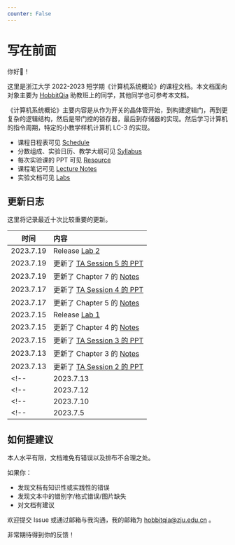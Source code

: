 ```yaml
---
counter: False   
---
```


# 写在前面

你好👋！

这里是浙江大学 2022-2023 短学期《计算机系统概论》的课程文档。本文档面向对象主要为 [HobbitQia](https://github.com/HobbitQia/2023_ICS.git) 助教班上的同学，其他同学也可参考本文档。

《计算机系统概论》主要内容是从作为开关的晶体管开始，到构建逻辑门，再到更复杂的逻辑结构，然后是带门控的锁存器，最后到存储器的实现。然后学习计算机的指令周期，特定的小教学样机计算机 LC-3 的实现。

* 课程日程表可见 [Schedule](schedule.md)
* 分数组成、实验日历、教学大纲可见 [Syllabus](syllabus.md)
* 每次实验课的 PPT 可见 [Resource](resource.md)
* 课程笔记可见 [Lecture Notes](note/index.md)
* 实验文档可见 [Labs](lab/index.md)

## 更新日志

这里将记录最近十次比较重要的更新。

| 时间 | 内容 |
| --- | :------------------------------------ |
|2023.7.19| Release [Lab 2](lab/lab2.md) |
|2023.7.19| 更新了 [TA Session 5 的 PPT](resource.md)|
|2023.7.19| 更新了 Chapter 7 的 [Notes](note/chap07.md)|
|2023.7.17| 更新了 [TA Session 4 的 PPT](resource.md)|
|2023.7.17| 更新了 Chapter 5 的 [Notes](note/chap05.md)|
|2023.7.15| Release [Lab 1](lab/lab1.md) |
|2023.7.15| 更新了 Chapter 4 的 [Notes](note/chap04.md)|
|2023.7.15| 更新了 [TA Session 3 的 PPT](resource.md)|
|2023.7.13| 更新了 Chapter 3 的 [Notes](note/chap03.md)|
|2023.7.13| 更新了 [TA Session 2 的 PPT](resource.md)|
<!-- |2023.7.13| 更新了 Chapter 1, 2 的 [Notes](note/index.md)| -->
<!-- |2023.7.12| 更新了 [TA Session 1 的 PPT](resource.md)| -->
<!-- | 2023.7.10 | 更新了主页的布局，修改了部分措辞| -->
<!-- | 2023.7.5 | 新建课程主页！全新的开始！ | -->

## 如何提建议

本人水平有限，文档难免有错误以及排布不合理之处。

如果你：

* 发现文档有知识性或实践性的错误
* 发现文本中的错别字/格式错误/图片缺失
* 对文档有建议

欢迎提交 Issue 或通过邮箱与我沟通，我的邮箱为 hobbitqia@zju.edu.cn 。

非常期待得到你的反馈！